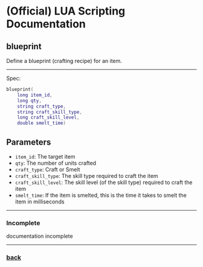 
# (Official) LUA Scripting Documentation

## blueprint

Define a blueprint (crafting recipe) for an item.

___

Spec:

```lua
blueprint(
	long item_id,
	long qty,
	string craft_type,
	string craft_skill_type,
	long craft_skill_level,
	double smelt_time)
```

## Parameters

- `item_id`: The target item
- `qty`: The number of units crafted
- `craft_type`: Craft or Smelt
- `craft_skill_type`: The skill type required to craft the item
- `craft_skill_level`: The skill level (of the skill type) required to craft the item
- `smelt_time`: If the item is smelted, this is the time it takes to smelt the item in milliseconds

___

### Incomplete

documentation incomplete

___

### [back](../other)
